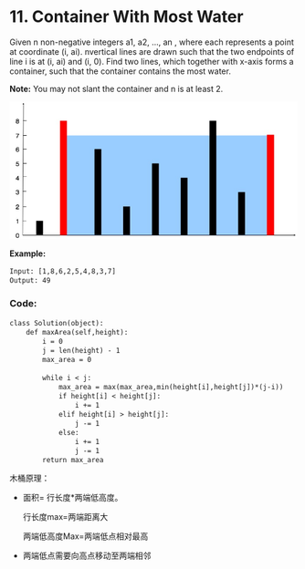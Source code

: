 # 11. Container With Most Water

Given n non-negative integers a1, a2, ..., an , where each represents a point at coordinate \(i, ai\). nvertical lines are drawn such that the two endpoints of line i is at \(i, ai\) and \(i, 0\). Find two lines, which together with x-axis forms a container, such that the container contains the most water.

**Note:** You may not slant the container and n is at least 2.

![Max\_area\(&#x6728;&#x6876;&#x539F;&#x7406;\)](.gitbook/assets/image.png)

**Example:**

```text
Input: [1,8,6,2,5,4,8,3,7]
Output: 49
```

### Code:

```text
class Solution(object):
    def maxArea(self,height):
        i = 0
        j = len(height) - 1
        max_area = 0

        while i < j:
            max_area = max(max_area,min(height[i],height[j])*(j-i))
            if height[i] < height[j]:
                i += 1
            elif height[i] > height[j]:
                j -= 1
            else:
                i += 1
                j -= 1
        return max_area
```

木桶原理： 

* 面积= 行长度\*两端低高度。

  行长度max=两端距离大

  两端低高度Max=两端低点相对最高

* 两端低点需要向高点移动至两端相邻



